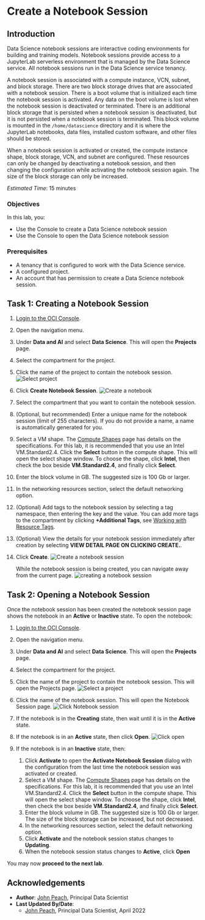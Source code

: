 # Create a Notebook Session

## Introduction

Data Science notebook sessions are interactive coding environments for building and training models. Notebook sessions provide access to a JupyterLab serverless environment that is managed by the Data Science service. All notebook sessions run in the Data Science service tenancy.

A notebook session is associated with a compute instance, VCN, subnet, and block storage. There are two block storage drives that are associated with a notebook session. There is a boot volume that is initialized each time the notebook session is activated. Any data on the boot volume is lost when the notebook session is deactivated or terminated. There is an additional block storage that is persisted when a notebook session is deactivated, but it is not persisted when a notebook session is terminated. This block volume is mounted in the ``/home/datascience`` directory and it is where the JupyterLab notebooks, data files, installed custom software, and other files should be stored.

When a notebook session is activated or created, the compute instance shape, block storage, VCN, and subnet are configured. These resources can only be changed by deactivating a notebook session, and then changing the configuration while activating the notebook session again. The size of the block storage can only be increased.

*Estimated Time*: 15 minutes

### Objectives

In this lab, you:
* Use the Console to create a Data Science notebook session
* Use the Console to open the Data Science notebook session

### Prerequisites

* A tenancy that is configured to work with the Data Science service.
* A configured project.
* An account that has permission to create a Data Science notebook session.

## Task 1: Creating a Notebook Session

1. [Login to the OCI Console](https://www.oracle.com/cloud/sign-in.html).
1. Open the navigation menu.
1. Under **Data and AI** and select **Data Science**. This will open the **Projects** page.
1. Select the compartment for the project.
1. Click the name of the project to contain the notebook session.
    ![Select project](./../common/images/select-project.png)

1. Click **Create Notebook Session**.
    ![Create a notebook](./../common/images/create-notebook.png)

1. Select the compartment that you want to contain the notebook session.
1. (Optional, but recommended) Enter a unique name for the notebook session (limit of 255 characters). If you do not provide a name, a name is automatically generated for you.
1. Select a VM shape. The [Compute Shapes](https://docs.cloud.oracle.com/en-us/iaas/Content/Compute/References/computeshapes.htm) page has details on the specifications. For this lab, it is recommended that you use an Intel VM.Standard2.4. Click the **Select** button in the compute shape. This will open the select shape window. To choose the shape, click **Intel**, then check the box beside **VM.Standard2.4**, and finally click **Select**.
1. Enter the block volume in GB. The suggested size is 100 Gb or larger.
1. In the networking resources section, select the default networking option.
1. (Optional) Add tags to the notebook session by selecting a tag namespace, then entering the key and the value. You can add more tags to the compartment by clicking **+Additional Tags**, see [Working with Resource Tags](https://docs.cloud.oracle.com/iaas/Content/General/Concepts/resourcetags.htm#workingtags).
1. (Optional) View the details for your notebook session immediately after creation by selecting **VIEW DETAIL PAGE ON CLICKING CREATE.**.
1. Click **Create**.
    ![Create a notebook session](./../common/images/create-notebook-session-vm-standard24.png)

    While the notebook session is being created, you can navigate away from the current page.
    ![creating a notebook session](./../common/images/creating-notebook-session.png)

## Task 2: Opening a Notebook Session

Once the notebook session has been created the notebook session page shows the notebook in an **Active** or **Inactive** state. To open the notebook:

1. [Login to the OCI Console](https://www.oracle.com/cloud/sign-in.html).
1. Open the navigation menu.
1. Under **Data and AI** and select **Data Science**. This will open the **Projects** page.
1. Select the compartment for the project.
1. Click the name of the project to contain the notebook session. This will open the Projects page.
    ![Select a project](./../common/images/select-project.png)

1. Click the name of the notebook session. This will open the Notebook Session page.
    ![Click Notebook session](./../common/images/click-notebook-session.png)

1. If the notebook is in the **Creating** state, then wait until it is in the **Active** state.

1. If the notebook is in an **Active** state, then click **Open**.
    ![Click open](./../common/images/open-notebook-session.png)

1. If the notebook is in an **Inactive** state, then:
    1. Click **Activate** to open the **Activate Notebook Session** dialog with the configuration from the last time the notebook session was activated or created.
    1. Select a VM shape. The [Compute Shapes](https://docs.cloud.oracle.com/en-us/iaas/Content/Compute/References/computeshapes.htm) page has details on the specifications. For this lab, it is recommended that you use an Intel VM.Standard2.4. Click the **Select** button in the compute shape. This will open the select shape window. To choose the shape, click **Intel**, then check the box beside **VM.Standard2.4**, and finally click **Select**.
    1. Enter the block volume in GB. The suggested size is 100 Gb or larger. The size of the block storage can be increased, but not decreased. 
    1. In the networking resources section, select the default networking option.
    1. Click **Activate** and the notebook session status changes to **Updating**.
    1. When the notebook session status changes to **Active**, click **Open**

You may now **proceed to the next lab**.

## Acknowledgements

* **Author**: [John Peach](https://www.linkedin.com/in/jpeach/), Principal Data Scientist
* **Last Updated By/Date**:
    * [John Peach](https://www.linkedin.com/in/jpeach/), Principal Data Scientist, April 2022
